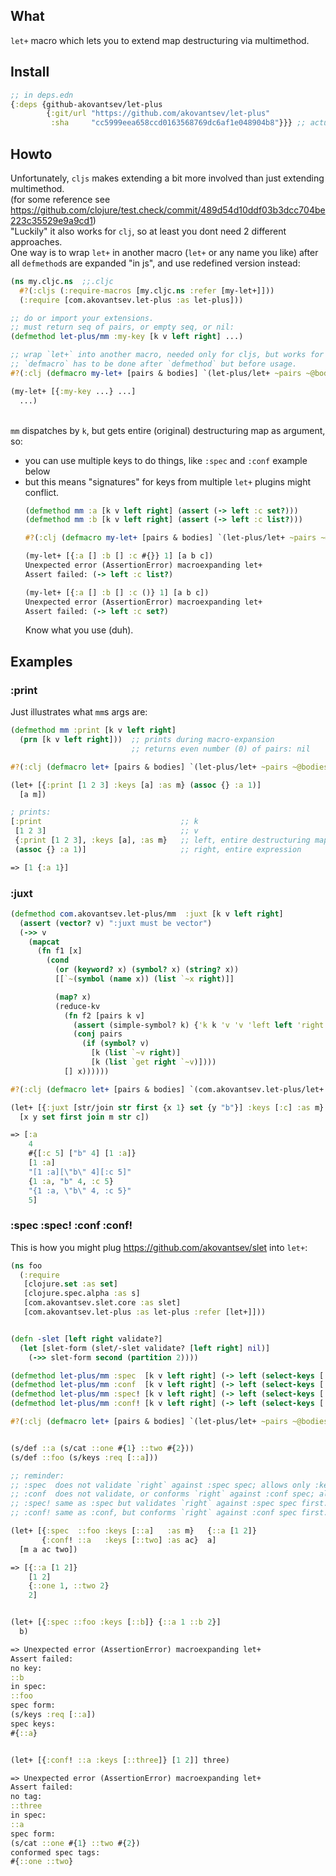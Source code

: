 ## What

`let+` macro which lets you to extend map destructuring via multimethod.

## Install 

```clojure
;; in deps.edn
{:deps {github-akovantsev/let-plus
        {:git/url "https://github.com/akovantsev/let-plus"
         :sha     "cc5999eea658ccd0163568769dc6af1e048904b8"}}} ;; actual sha
```

## Howto

Unfortunately, `cljs` makes extending a bit more involved than just extending multimethod.
<br>(for some reference see https://github.com/clojure/test.check/commit/489d54d10ddf03b3dcc704be223c35529e9a9cd1)
<br>"Luckily" it also works for `clj`, so at least you dont need 2 different approaches.
<br>One way is to wrap `let+` in another macro (`let+` or any name you like) after all `defmethod`s are expanded "in js", and use redefined version instead:
```clojure
(ns my.cljc.ns  ;;.cljc
  #?(:cljs (:require-macros [my.cljc.ns :refer [my-let+]]))
  (:require [com.akovantsev.let-plus :as let-plus]))

;; do or import your extensions.
;; must return seq of pairs, or empty seq, or nil:
(defmethod let-plus/mm :my-key [k v left right] ...)

;; wrap `let+` into another macro, needed only for cljs, but works for clj too.
;; `defmacro` has to be done after `defmethod` but before usage.
#?(:clj (defmacro my-let+ [pairs & bodies] `(let-plus/let+ ~pairs ~@bodies)))

(my-let+ [{:my-key ...} ...]
  ...)
```

<br>`mm` dispatches by `k`, but gets entire (original) destructuring map as argument, so:
- you can use multiple keys to do things, like `:spec` and `:conf` example below
- but this means "signatures" for keys from multiple `let+` plugins might conflict.
    ```clojure
    (defmethod mm :a [k v left right] (assert (-> left :c set?)))
    (defmethod mm :b [k v left right] (assert (-> left :c list?)))
  
    #?(:clj (defmacro my-let+ [pairs & bodies] `(let-plus/let+ ~pairs ~@bodies)))
    
    (my-let+ [{:a [] :b [] :c #{}} 1] [a b c])
    Unexpected error (AssertionError) macroexpanding let+
    Assert failed: (-> left :c list?)
    
    (my-let+ [{:a [] :b [] :c ()} 1] [a b c])
    Unexpected error (AssertionError) macroexpanding let+
    Assert failed: (-> left :c set?)
    ```
    Know what you use (duh).

## Examples

### :print

Just illustrates what `mm`s args are:
```clojure
(defmethod mm :print [k v left right]
  (prn [k v left right]))  ;; prints during macro-expansion
                           ;; returns even number (0) of pairs: nil

#?(:clj (defmacro let+ [pairs & bodies] `(let-plus/let+ ~pairs ~@bodies)))

(let+ [{:print [1 2 3] :keys [a] :as m} (assoc {} :a 1)]
  [a m])

; prints:
[:print                               ;; k
 [1 2 3]                              ;; v
 {:print [1 2 3], :keys [a], :as m}   ;; left, entire destructuring map, not just :print
 (assoc {} :a 1)]                     ;; right, entire expression

=> [1 {:a 1}]
```

### :juxt

```clojure
(defmethod com.akovantsev.let-plus/mm  :juxt [k v left right]
  (assert (vector? v) ":juxt must be vector")
  (->> v
    (mapcat
      (fn f1 [x]
        (cond
          (or (keyword? x) (symbol? x) (string? x))
          [[`~(symbol (name x)) (list `~x right)]]

          (map? x)
          (reduce-kv
            (fn f2 [pairs k v]
              (assert (simple-symbol? k) {'k k 'v 'v 'left left 'right right})
              (conj pairs
                (if (symbol? v)
                  [k (list `~v right)]
                  [k (list `get right `~v)])))
            [] x))))))

#?(:clj (defmacro let+ [pairs & bodies] `(com.akovantsev.let-plus/let+ ~pairs ~@bodies)))

(let+ [{:juxt [str/join str first {x 1} set {y "b"}] :keys [:c] :as m} {1 :a "b" 4 :c 5}]
  [x y set first join m str c])

=> [:a
    4
    #{[:c 5] ["b" 4] [1 :a]}
    [1 :a]
    "[1 :a][\"b\" 4][:c 5]"
    {1 :a, "b" 4, :c 5}
    "{1 :a, \"b\" 4, :c 5}"
    5]
```

### :spec :spec! :conf :conf!

This is how you might plug https://github.com/akovantsev/slet into `let+`:

```clojure
(ns foo
  (:require
   [clojure.set :as set]
   [clojure.spec.alpha :as s]
   [com.akovantsev.slet.core :as slet]
   [com.akovantsev.let-plus :as let-plus :refer [let+]]))


(defn -slet [left right validate?]
  (let [slet-form (slet/-slet validate? [left right] nil)]
    (->> slet-form second (partition 2))))

(defmethod let-plus/mm :spec  [k v left right] (-> left (select-keys [:as :keys :spec]) (-slet right false)))
(defmethod let-plus/mm :conf  [k v left right] (-> left (select-keys [:as :keys :conf]) (-slet right false)))
(defmethod let-plus/mm :spec! [k v left right] (-> left (select-keys [:as :keys :spec!]) (set/rename-keys {:spec! :spec}) (-slet right true)))
(defmethod let-plus/mm :conf! [k v left right] (-> left (select-keys [:as :keys :conf!]) (set/rename-keys {:conf! :conf}) (-slet right true)))

#?(:clj (defmacro let+ [pairs & bodies] `(let-plus/let+ ~pairs ~@bodies)))


(s/def ::a (s/cat ::one #{1} ::two #{2}))
(s/def ::foo (s/keys :req [::a]))

;; reminder:
;; :spec  does not validate `right` against :spec spec; allows only :keys declared in :spec spec at macro-expansion time
;; :conf  does not validate, or conforms `right` against :conf spec; allows only :keys declared in :conf spec + branch tags (like s/cat).
;; :spec! same as :spec but validates `right` against :spec spec first.
;; :conf! same as :conf, but conforms `right` against :conf spec first.

(let+ [{:spec  ::foo :keys [::a]   :as m}   {::a [1 2]}
       {:conf! ::a   :keys [::two] :as ac}  a]
  [m a ac two])

=> [{::a [1 2]}
    [1 2]
    {::one 1, ::two 2}
    2]


(let+ [{:spec ::foo :keys [::b]} {::a 1 ::b 2}]
  b)

=> Unexpected error (AssertionError) macroexpanding let+
Assert failed:
no key:
::b
in spec:
::foo
spec form:
(s/keys :req [::a])
spec keys:
#{::a}


(let+ [{:conf! ::a :keys [::three]} [1 2]] three)

=> Unexpected error (AssertionError) macroexpanding let+
Assert failed:
no tag:
::three
in spec:
::a
spec form:
(s/cat ::one #{1} ::two #{2})
conformed spec tags:
#{::one ::two}
```